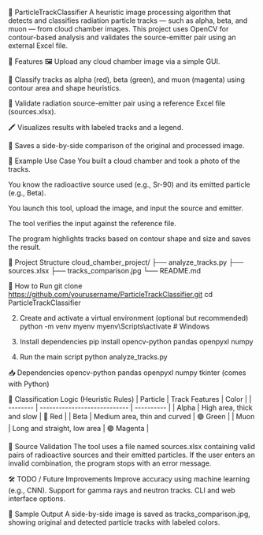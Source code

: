 🔬 ParticleTrackClassifier
A heuristic image processing algorithm that detects and classifies radiation particle tracks — such as alpha, beta, and muon — from cloud chamber images. This project uses OpenCV for contour-based analysis and validates the source-emitter pair using an external Excel file.

📌 Features
🖼️ Upload any cloud chamber image via a simple GUI.

🧠 Classify tracks as alpha (red), beta (green), and muon (magenta) using contour area and shape heuristics.

📄 Validate radiation source-emitter pair using a reference Excel file (sources.xlsx).

🖍️ Visualizes results with labeled tracks and a legend.

📸 Saves a side-by-side comparison of the original and processed image.

🧪 Example Use Case
You built a cloud chamber and took a photo of the tracks.

You know the radioactive source used (e.g., Sr-90) and its emitted particle (e.g., Beta).

You launch this tool, upload the image, and input the source and emitter.

The tool verifies the input against the reference file.

The program highlights tracks based on contour shape and size and saves the result.

📂 Project Structure
cloud_chamber_project/
├── analyze_tracks.py
├── sources.xlsx
├── tracks_comparison.jpg
└── README.md

🚀 How to Run
git clone https://github.com/yourusername/ParticleTrackClassifier.git
cd ParticleTrackClassifier

2. Create and activate a virtual environment (optional but recommended)
python -m venv myenv
myenv\Scripts\activate  # Windows

3. Install dependencies
pip install opencv-python pandas openpyxl numpy

4. Run the main script
python analyze_tracks.py

📥 Dependencies
  opencv-python
  pandas
  openpyxl
  numpy
  tkinter (comes with Python)

🧠 Classification Logic (Heuristic Rules)
| Particle | Track Features               | Color      |
| -------- | ---------------------------- | ---------- |
| Alpha    | High area, thick and slow    | 🔴 Red     |
| Beta     | Medium area, thin and curved | 🟢 Green   |
| Muon     | Long and straight, low area  | 🟣 Magenta |

📘 Source Validation
The tool uses a file named sources.xlsx containing valid pairs of radioactive sources and their emitted particles. If the user enters an invalid combination, the program stops with an error message.

🛠️ TODO / Future Improvements
Improve accuracy using machine learning (e.g., CNN).
Support for gamma rays and neutron tracks.
CLI and web interface options.

📸 Sample Output
A side-by-side image is saved as tracks_comparison.jpg, showing original and detected particle tracks with labeled colors.


